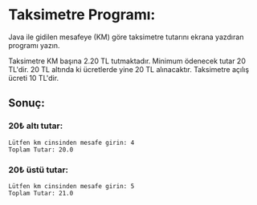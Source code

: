 # Taksimetre Programı:
Java ile gidilen mesafeye (KM) göre taksimetre tutarını ekrana yazdıran programı yazın.

Taksimetre KM başına 2.20 TL tutmaktadır.
Minimum ödenecek tutar 20 TL'dir. 20 TL altında ki ücretlerde yine 20 TL alınacaktır.
Taksimetre açılış ücreti 10 TL'dir.

## Sonuç:
### 20₺ altı tutar:
```
Lütfen km cinsinden mesafe girin: 4
Toplam Tutar: 20.0
````

### 20₺ üstü tutar:
````
Lütfen km cinsinden mesafe girin: 5
Toplam Tutar: 21.0
````
